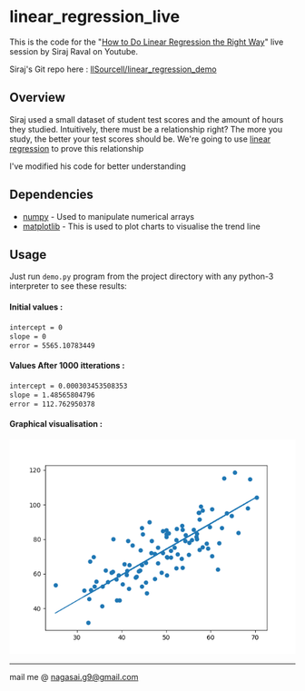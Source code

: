 # linear_regression_live
This is the code for the "[How to Do Linear Regression the Right Way](youtu.be/uwwWVAgJBcM)" live session by Siraj Raval on Youtube.

Siraj's Git repo here : [llSourcell/linear_regression_demo](github.com/llSourcell/linear_regression_demo)


## Overview
Siraj used a small dataset of student test scores and the amount of hours they studied. Intuitively, there must be a relationship right? The more you study, the better your test scores should be. We're going to use [linear regression](onlinecourses.science.psu.edu/stat501/node/250) to prove this relationship

I've modified his code for better understanding


## Dependencies
* [numpy](pypi.org/project/numpy) - Used to manipulate numerical arrays
* [matplotlib](pypi.org/project/matplotlib) - This is used to plot charts to visualise the trend line

## Usage
Just run `demo.py` program from the project directory with any python-3 interpreter to see these results:

#### Initial values :
```
intercept = 0
slope = 0
error = 5565.10783449
```

#### Values After 1000 itterations :
```
intercept = 0.000303453508353
slope = 1.48565804796
error = 112.762950378
```
#### Graphical visualisation :

![visualize](visualize.png)

- - - -
mail me @ nagasai.g9@gmail.com
